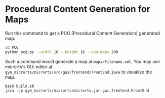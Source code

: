 # Procedural Content Generation for Maps

Run this command to get a PCG (Procedural Content Generation) generated map:

```bash
cd PCG
python pcg.py --width 16 --height 16 --num-maps 200
```

Such a command would generate a map at `maps/filename.xml`. You may use microrts's GUI editor at `gym_microrts/microrts/src/gui/frontend/FrontEnd.java` to visualize the map.

```
bash build.sh
java -cp gym_microrts/microrts/microrts.jar gui.frontend.FrontEnd
```
